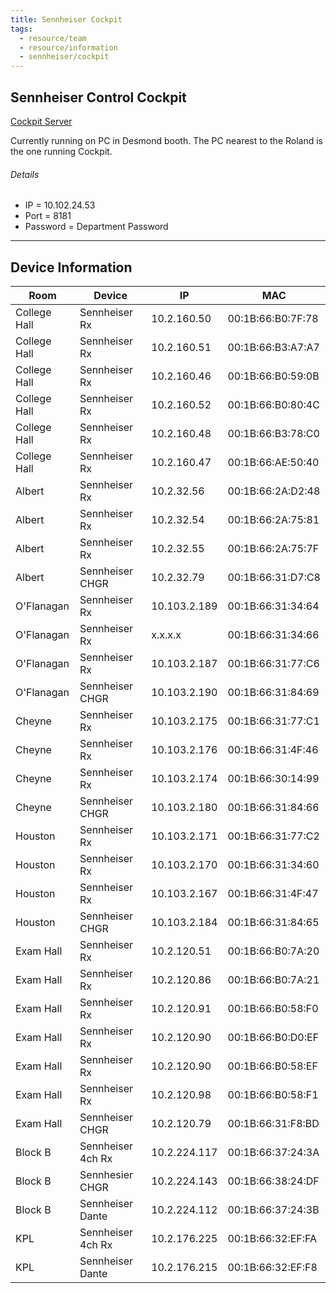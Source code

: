 ```yaml
---
title: Sennheiser Cockpit
tags:
  - resource/team
  - resource/information
  - sennheiser/cockpit
---
```


## Sennheiser Control Cockpit

[Cockpit Server](http://10.102.24.53:8181)

Currently running on PC in Desmond booth. The PC nearest to the Roland is the one running Cockpit.

###### Details
- IP = 10.102.24.53
- Port = 8181
- Password = Department Password

---

## Device Information

Room          | Device             | IP           | MAC
------------- | ------------------ | ------------ | -----------------
College Hall  | Sennheiser Rx      | 10.2.160.50  | 00:1B:66:B0:7F:78 
College Hall  | Sennheiser Rx      | 10.2.160.51  | 00:1B:66:B3:A7:A7 
College Hall  | Sennheiser Rx      | 10.2.160.46  | 00:1B:66:B0:59:0B 
College Hall  | Sennheiser Rx      | 10.2.160.52  | 00:1B:66:B0:80:4C 
College Hall  | Sennheiser Rx      | 10.2.160.48  | 00:1B:66:B3:78:C0 
College Hall  | Sennheiser Rx      | 10.2.160.47  | 00:1B:66:AE:50:40 
Albert        | Sennheiser Rx      | 10.2.32.56   | 00:1B:66:2A:D2:48 
Albert        | Sennheiser Rx      | 10.2.32.54   | 00:1B:66:2A:75:81 
Albert        | Sennheiser Rx      | 10.2.32.55   | 00:1B:66:2A:75:7F 
Albert        | Sennheiser CHGR    | 10.2.32.79   | 00:1B:66:31:D7:C8 
O'Flanagan    | Sennheiser Rx      | 10.103.2.189 | 00:1B:66:31:34:64
O'Flanagan    | Sennheiser Rx      | x.x.x.x      | 00:1B:66:31:34:66
O'Flanagan    | Sennheiser Rx      | 10.103.2.187 | 00:1B:66:31:77:C6
O'Flanagan    | Sennheiser CHGR    | 10.103.2.190 | 00:1B:66:31:84:69
Cheyne        | Sennheiser Rx      | 10.103.2.175 | 00:1B:66:31:77:C1
Cheyne        | Sennheiser Rx      | 10.103.2.176 | 00:1B:66:31:4F:46
Cheyne        | Sennheiser Rx      | 10.103.2.174 | 00:1B:66:30:14:99
Cheyne        | Sennheiser CHGR    | 10.103.2.180 | 00:1B:66:31:84:66
Houston       | Sennheiser Rx      | 10.103.2.171 | 00:1B:66:31:77:C2
Houston       | Sennheiser Rx      | 10.103.2.170 | 00:1B:66:31:34:60
Houston       | Sennheiser Rx      | 10.103.2.167 | 00:1B:66:31:4F:47
Houston       | Sennheiser CHGR    | 10.103.2.184 | 00:1B:66:31:84:65
Exam Hall     | Sennheiser Rx      | 10.2.120.51  | 00:1B:66:B0:7A:20
Exam Hall     | Sennheiser Rx      | 10.2.120.86  | 00:1B:66:B0:7A:21
Exam Hall     | Sennheiser Rx      | 10.2.120.91  | 00:1B:66:B0:58:F0
Exam Hall     | Sennheiser Rx      | 10.2.120.90  | 00:1B:66:B0:D0:EF
Exam Hall     | Sennheiser Rx      | 10.2.120.90  | 00:1B:66:B0:58:EF
Exam Hall     | Sennheiser Rx      | 10.2.120.98  | 00:1B:66:B0:58:F1
Exam Hall     | Sennheiser CHGR    | 10.2.120.79  | 00:1B:66:31:F8:BD
Block B       | Sennheiser 4ch Rx  | 10.2.224.117 | 00:1B:66:37:24:3A
Block B       | Sennhesier CHGR    | 10.2.224.143 | 00:1B:66:38:24:DF
Block B       | Sennheiser Dante   | 10.2.224.112 | 00:1B:66:37:24:3B
KPL           | Sennheiser 4ch Rx  | 10.2.176.225 | 00:1B:66:32:EF:FA
KPL           | Sennheiser Dante   | 10.2.176.215 | 00:1B:66:32:EF:F8